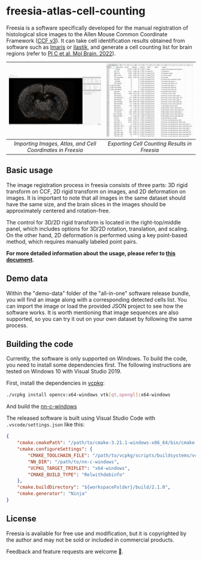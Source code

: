 # freesia-atlas-cell-counting

Freesia is a software specifically developed for the manual registration of histological slice images to the Allen Mouse Common Coordinate Framework ([CCF v3](https://scalablebrainatlas.incf.org/mouse/ABA_v3)). It can take cell identification results obtained from software such as [Imaris](https://imaris.oxinst.com/) or [ilastik](https://www.ilastik.org/), and generate a cell counting list for brain regions (refer to [PI C et al. Mol Brain. 2022](https://doi.org/10.1186/s13041-022-00985-w)).

![freesia](./doc/images/freesia-3.png) | ![freesia](./doc/images/freesia-4.png)
:---:|:---:
| *Importing Images, Atlas, and Cell Coordinates in Freesia* | *Exporting Cell Counting Results in Freesia* |

## Basic usage

The image registration process in freesia consists of three parts: 3D rigid transform on CCF, 2D rigid transform on images, and 2D deformation on images. It is important to note that all images in the same dataset should have the same size, and the brain slices in the images should be approximately centered and rotation-free.

The control for 3D/2D rigid transform is located in the right-top/middle panel, which includes options for 3D/2D rotation, translation, and scaling. On the other hand, 2D deformation is performed using a key point-based method, which requires manually labeled point pairs.

**For more detailed information about the usage, please refer to [this document](doc/usage.md).**

## Demo data

Within the "demo-data" folder of the "all-in-one" software release bundle, you will find an image along with a corresponding detected cells list. You can import the image or load the provided JSON project to see how the software works. It is worth mentioning that image sequences are also supported, so you can try it out on your own dataset by following the same process.

## Building the code

Currently, the software is only supported on Windows. To build the code, you need to install some dependencies first. The following instructions are tested on Windows 10 with Visual Studio 2019.

First, install the dependencies in [vcpkg](https://vcpkg.io):
    
```bash
./vcpkg install opencv:x64-windows vtk[qt,opengl]:x64-windows
```

And build the [nn-c-windows](https://github.com/dinglufe/nn-c-windows)

The released software is built using Visual Studio Code with `.vscode/settings.json` like this:

```json
{
    "cmake.cmakePath": "/path/to/cmake-3.21.1-windows-x86_64/bin/cmake.exe",
    "cmake.configureSettings": {
        "CMAKE_TOOLCHAIN_FILE": "/path/to/vcpkg/scripts/buildsystems/vcpkg.cmake",
        "NN_DIR": "/path/to/nn-c-windows",
        "VCPKG_TARGET_TRIPLET": "x64-windows",
        "CMAKE_BUILD_TYPE": "Relwithdebinfo"
    },
    "cmake.buildDirectory": "${workspaceFolder}/build/2.1.0",
    "cmake.generator": "Ninja"
}
```


## License

Freesia is available for free use and modification, but it is copyrighted by the author and may not be sold or included in commercial products.

Feedback and feature requests are welcome :rocket:.